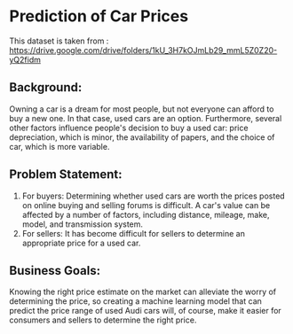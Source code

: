 # Prediction of Car Prices
This dataset is taken from : https://drive.google.com/drive/folders/1kU_3H7kOJmLb29_mmL5Z0Z20-yQ2fidm

## Background:
Owning a car is a dream for most people, but not everyone can afford to buy a new one. In that case, used cars are an option.
Furthermore, several other factors influence people's decision to buy a used car: price depreciation, which is minor, the availability of papers, and the choice of car, which is more variable.

## Problem Statement:
1. For buyers: Determining whether used cars are worth the prices posted on online buying and selling forums is difficult.
A car's value can be affected by a number of factors, including distance, mileage, make, model, and transmission system.
2. For sellers: It has become difficult for sellers to determine an appropriate price for a used car.

## Business Goals:
Knowing the right price estimate on the market can alleviate the worry of determining the price, so creating a machine learning model that can predict the price range of used Audi cars will, of course, make it easier for consumers and sellers to determine the right price. 
